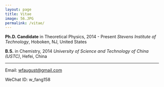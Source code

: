 ```yaml
---
layout: page
title: Vitae
image: 56.JPG
permalink: /vitae/
---
```




**Ph.D. Candidate** in Theoretical Physics, 2014 - Present
*Stevens Institute of Technology*, Hoboken, NJ, United States



**B.S.** in Chemistry,  2014
*University of Science and Technology of China (USTC)*, Hefei, China

****

Email: wfaugust@gmail.com

WeChat ID: w_fang158

